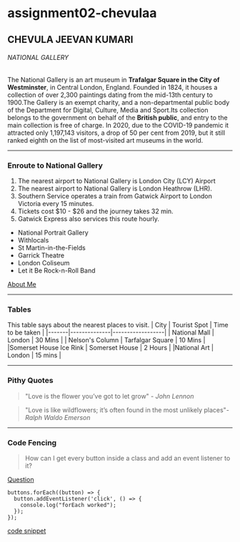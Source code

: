 # assignment02-chevulaa
## CHEVULA JEEVAN KUMARI

###### NATIONAL GALLERY
The National Gallery is an art museum in **Trafalgar Square in the City of Westminster**, in Central London, England. Founded in 1824, it houses a collection of over 2,300 paintings dating from the mid-13th century to 1900.The Gallery is an exempt charity, and a non-departmental public body of the Department for Digital, Culture, Media and Sport.Its collection belongs to the government on behalf of the **British public**, and entry to the main collection is free of charge. In 2020, due to the COVID-19 pandemic it attracted only 1,197,143 visitors, a drop of 50 per cent from 2019, but it still ranked eighth on the list of most-visited art museums in the world.

***
### Enroute to National Gallery 
1. The nearest airport to National Gallery is London City (LCY) Airport 
2. The nearest airport to National Gallery is London Heathrow (LHR). 
3. Southern Service operates a train from Gatwick Airport to London Victoria every 15 minutes. 
4. Tickets cost $10 - $26 and the journey takes 32 min. 
5. Gatwick Express also services this route hourly.

- National Portrait Gallery<br>
- Withlocals<br>
- St Martin-in-the-Fields<br>
- Garrick Theatre<br>
- London Coliseum<br>
- Let it Be Rock-n-Roll Band

[About Me](AboutMe.md)

***
### Tables
This table says about the nearest places to visit.
| City | Tourist Spot | Time to be taken |
|-------|--------------|------------------|
| National Mall | London | 30 Mins |
| Nelson's Column | Tarfalgar Square | 10 Mins |
|Somerset House Ice Rink | Somerset House | 2 Hours |
|National Art | London | 15 mins |

***
### Pithy Quotes
> "Love is the flower you’ve got to let grow" - *John Lennon*

> "Love is like wildflowers; it’s often found in the most unlikely places"- *Ralph Waldo Emerson*

***
### Code Fencing
> How can I get every button inside a class and add an event listener to it? 

[Question](https://stackoverflow.com/questions/50178438/get-an-element-inside-a-class)

```
buttons.forEach((button) => {
  button.addEventListener('click', () => {
    console.log("forEach worked");
  });
});
```
[code snippet](https://css-tricks.com/snippets/javascript/loop-queryselectorall-matches/)